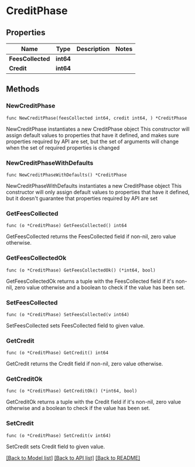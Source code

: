# CreditPhase

## Properties

Name | Type | Description | Notes
------------ | ------------- | ------------- | -------------
**FeesCollected** | **int64** |  | 
**Credit** | **int64** |  | 

## Methods

### NewCreditPhase

`func NewCreditPhase(feesCollected int64, credit int64, ) *CreditPhase`

NewCreditPhase instantiates a new CreditPhase object
This constructor will assign default values to properties that have it defined,
and makes sure properties required by API are set, but the set of arguments
will change when the set of required properties is changed

### NewCreditPhaseWithDefaults

`func NewCreditPhaseWithDefaults() *CreditPhase`

NewCreditPhaseWithDefaults instantiates a new CreditPhase object
This constructor will only assign default values to properties that have it defined,
but it doesn't guarantee that properties required by API are set

### GetFeesCollected

`func (o *CreditPhase) GetFeesCollected() int64`

GetFeesCollected returns the FeesCollected field if non-nil, zero value otherwise.

### GetFeesCollectedOk

`func (o *CreditPhase) GetFeesCollectedOk() (*int64, bool)`

GetFeesCollectedOk returns a tuple with the FeesCollected field if it's non-nil, zero value otherwise
and a boolean to check if the value has been set.

### SetFeesCollected

`func (o *CreditPhase) SetFeesCollected(v int64)`

SetFeesCollected sets FeesCollected field to given value.


### GetCredit

`func (o *CreditPhase) GetCredit() int64`

GetCredit returns the Credit field if non-nil, zero value otherwise.

### GetCreditOk

`func (o *CreditPhase) GetCreditOk() (*int64, bool)`

GetCreditOk returns a tuple with the Credit field if it's non-nil, zero value otherwise
and a boolean to check if the value has been set.

### SetCredit

`func (o *CreditPhase) SetCredit(v int64)`

SetCredit sets Credit field to given value.



[[Back to Model list]](../README.md#documentation-for-models) [[Back to API list]](../README.md#documentation-for-api-endpoints) [[Back to README]](../README.md)


